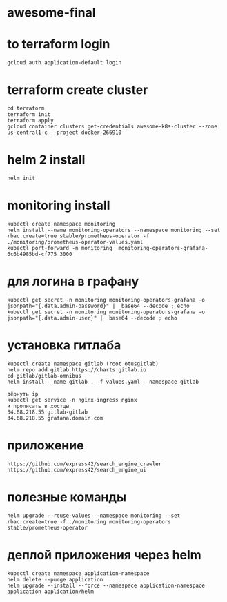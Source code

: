 # awesome-final

# to terraform login
```
gcloud auth application-default login
```
# terraform create cluster
```
cd terraform
terraform init
terraform apply
gcloud container clusters get-credentials awesome-k8s-cluster --zone us-central1-c --project docker-266910
```

# helm 2 install
```
helm init
```
# monitoring install
```
kubectl create namespace monitoring
helm install --name monitoring-operators --namespace monitoring --set rbac.create=true stable/prometheus-operator -f ./monitoring/prometheus-operator-values.yaml
kubectl port-forward -n monitoring  monitoring-operators-grafana-6c6b4985bd-cf775 3000
```
# для логина в графану
```
kubectl get secret -n monitoring monitoring-operators-grafana -o jsonpath="{.data.admin-password}" |  base64 --decode ; echo
kubectl get secret -n monitoring monitoring-operators-grafana -o jsonpath="{.data.admin-user}" |  base64 --decode ; echo
```
# установка гитлаба
```
kubectl create namespace gitlab (root otusgitlab)
helm repo add gitlab https://charts.gitlab.io
cd gitlab/gitlab-omnibus
helm install --name gitlab . -f values.yaml --namespace gitlab

дёрнуть ip
kubectl get service -n nginx-ingress nginx
и прописать в хостцы
34.68.218.55 gitlab-gitlab
34.68.218.55 grafana.domain.com
```
# приложение
```
https://github.com/express42/search_engine_crawler
https://github.com/express42/search_engine_ui
```
# полезные команды
```
helm upgrade --reuse-values --namespace monitoring --set rbac.create=true -f ./monitoring monitoring-operators stable/prometheus-operator
```

# деплой приложения через helm
```
kubectl create namespace application-namespace
helm delete --purge application
helm upgrade --install --force --namespace application-namespace application application/helm
```
